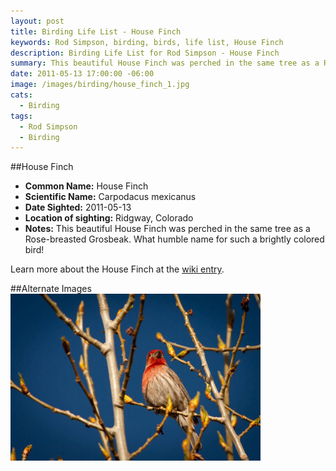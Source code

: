 ```yaml
---
layout: post
title: Birding Life List - House Finch
keywords: Rod Simpson, birding, birds, life list, House Finch
description: Birding Life List for Rod Simpson - House Finch
summary: This beautiful House Finch was perched in the same tree as a Rose-breasted Grosbeak.  What humble name for such a brightly colored bird!
date: 2011-05-13 17:00:00 -06:00
image: /images/birding/house_finch_1.jpg
cats:
  - Birding
tags:
  - Rod Simpson
  - Birding
---
```


##House Finch
* **Common Name:** House Finch
* **Scientific Name:** Carpodacus mexicanus
* **Date Sighted:** 2011-05-13
* **Location of sighting:** Ridgway, Colorado
* **Notes:** This beautiful House Finch was perched in the same tree as a Rose-breasted Grosbeak.  What humble name for such a brightly colored bird!


Learn more about the House Finch at the [wiki entry](http://en.wikipedia.org/wiki/House_Finch).

##Alternate Images
<a href="/images/birding/house_finch_2.jpg">
<img src="/images/birding/house_finch_2.jpg" style="width: 400px">
</a>